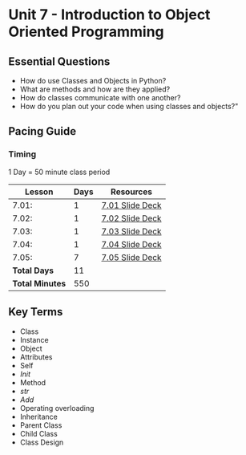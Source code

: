 # Unit 7 - Introduction to Object Oriented Programming

## Essential Questions

* How do use Classes and Objects in Python?
* What are methods and how are they applied?
* How do classes communicate with one another?
* How do you plan out your code when using classes and objects?"

## Pacing Guide

### Timing

1 Day = 50 minute class period

| Lesson | Days | Resources|
| ------ | -------------- | ---------|
| 7.01: | 1 | [7.01 Slide Deck] |
| 7.02: | 1 | [7.02 Slide Deck] |
| 7.03: | 1 | [7.03 Slide Deck] |
| 7.04: | 1 | [7.04 Slide Deck] |
| 7.05: | 7 | [7.05 Slide Deck] |
| **Total Days** | 11 | |
| **Total Minutes** | 550 | |

## Key Terms

* Class
* Instance
* Object
* Attributes
* Self
* _Init_
* Method
* _str_
* _Add_
* Operating overloading
* Inheritance
* Parent Class
* Child Class
* Class Design

[7.01 Slide Deck]: https://github.com/TEALSK12/2nd-semester-introduction-to-computer-science/raw/master/units/7_unit/slidedecks/Intro%20Python%207.01%20TEALS.pptx
[7.02 Slide Deck]: https://github.com/TEALSK12/2nd-semester-introduction-to-computer-science/raw/master/units/7_unit/slidedecks/Intro%20Python%207.02%20TEALS.pptx
[7.03 Slide Deck]: https://github.com/TEALSK12/2nd-semester-introduction-to-computer-science/raw/master/units/7_unit/slidedecks/Intro%20Python%207.03%20TEALS.pptx
[7.04 Slide Deck]: https://github.com/TEALSK12/2nd-semester-introduction-to-computer-science/raw/master/units/7_unit/slidedecks/Intro%20Python%207.04%20TEALS.pptx
[7.05 Slide Deck]: https://github.com/TEALSK12/2nd-semester-introduction-to-computer-science/raw/master/units/7_unit/slidedecks/Intro%20Python%207.05%20TEALS.pptx
